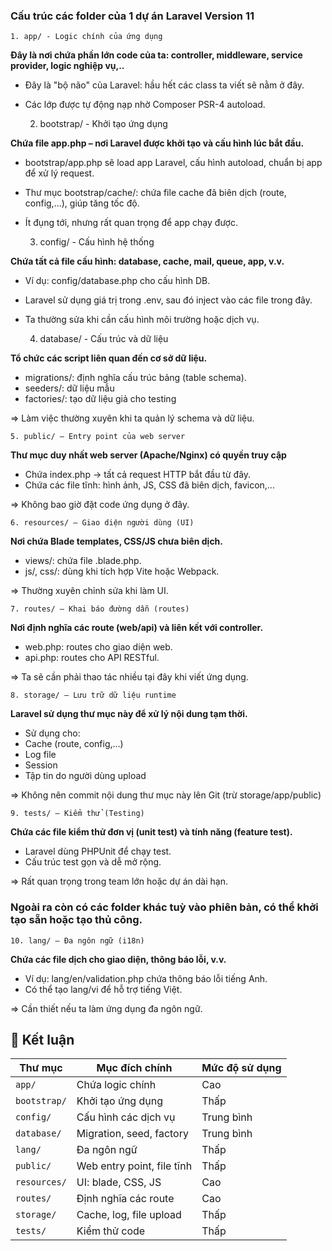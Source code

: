 ### Cấu trúc các folder của 1 dự án Laravel Version 11
    1. app/ - Logic chính của ứng dụng 

**Đây là nơi chứa phần lớn code của ta: controller, middleware, service provider, logic nghiệp vụ,..**
- Đây là "bộ não" của Laravel: hầu hết các class ta viết sẽ nằm ở đây.
- Các lớp được tự động nạp nhờ Composer PSR-4 autoload.


    2. bootstrap/ -  Khởi tạo ứng dụng

**Chứa file app.php – nơi Laravel được khởi tạo và cấu hình lúc bắt đầu.**
- bootstrap/app.php sẽ load app Laravel, cấu hình autoload, chuẩn bị app để xử lý request.
- Thư mục bootstrap/cache/: chứa file cache đã biên dịch (route, config,...), giúp tăng tốc độ.
- Ít đụng tới, nhưng rất quan trọng để app chạy được.


    3. config/ - Cấu hình hệ thống

**Chứa tất cả file cấu hình: database, cache, mail, queue, app, v.v.**

- Ví dụ: config/database.php cho cấu hình DB.
- Laravel sử dụng giá trị trong .env, sau đó inject vào các file trong đây.
- Ta thường sửa khi cần cấu hình môi trường hoặc dịch vụ.


    4. database/ - Cấu trúc và dữ liệu

**Tổ chức các script liên quan đến cơ sở dữ liệu.**

- migrations/: định nghĩa cấu trúc bảng (table schema).
- seeders/: dữ liệu mẫu
- factories/: tạo dữ liệu giả cho testing

=> Làm việc thường xuyên khi ta quản lý schema và dữ liệu.


    5. public/ – Entry point của web server

**Thư mục duy nhất web server (Apache/Nginx) có quyền truy cập**

- Chứa index.php → tất cả request HTTP bắt đầu từ đây.
- Chứa các file tĩnh: hình ảnh, JS, CSS đã biên dịch, favicon,...

=> Không bao giờ đặt code ứng dụng ở đây.


    6. resources/ – Giao diện người dùng (UI)

**Nơi chứa Blade templates, CSS/JS chưa biên dịch.**
- views/: chứa file .blade.php.
- js/, css/: dùng khi tích hợp Vite hoặc Webpack.

=> Thường xuyên chỉnh sửa khi làm UI.


    7. routes/ – Khai báo đường dẫn (routes)
**Nơi định nghĩa các route (web/api) và liên kết với controller.**
- web.php: routes cho giao diện web.
- api.php: routes cho API RESTful.

=> Ta sẽ cần phải thao tác nhiều tại đây khi viết ứng dụng.

    8. storage/ – Lưu trữ dữ liệu runtime

**Laravel sử dụng thư mục này để xử lý nội dung tạm thời.**
- Sử dụng cho: 
- Cache (route, config,...)
- Log file
- Session
- Tập tin do người dùng upload

=> Không nên commit nội dung thư mục này lên Git (trừ storage/app/public)

    9. tests/ – Kiểm thử (Testing)

**Chứa các file kiểm thử đơn vị (unit test) và tính năng (feature test).**
- Laravel dùng PHPUnit để chạy test.
- Cấu trúc test gọn và dễ mở rộng.

=> Rất quan trọng trong team lớn hoặc dự án dài hạn.

### Ngoài ra còn có các folder khác tuỳ vào phiên bản, có thể khởi tạo sẵn hoặc tạo thủ công.
    10. lang/ – Đa ngôn ngữ (i18n)
**Chứa các file dịch cho giao diện, thông báo lỗi, v.v.**
- Ví dụ: lang/en/validation.php chứa thông báo lỗi tiếng Anh.
- Có thể tạo lang/vi để hỗ trợ tiếng Việt.

=> Cần thiết nếu ta làm ứng dụng đa ngôn ngữ.

## 📌 Kết luận

| Thư mục      | Mục đích chính                  | Mức độ sử dụng |
|--------------|----------------------------------|----------------|
| `app/`       | Chứa logic chính                | Cao            |
| `bootstrap/` | Khởi tạo ứng dụng               | Thấp           |
| `config/`    | Cấu hình các dịch vụ            | Trung bình     |
| `database/`  | Migration, seed, factory        | Trung bình     |
| `lang/`      | Đa ngôn ngữ                     | Thấp           |
| `public/`    | Web entry point, file tĩnh      | Thấp           |
| `resources/` | UI: blade, CSS, JS              | Cao            |
| `routes/`    | Định nghĩa các route            | Cao            |
| `storage/`   | Cache, log, file upload         | Thấp           |
| `tests/`     | Kiểm thử code                   | Thấp           |
